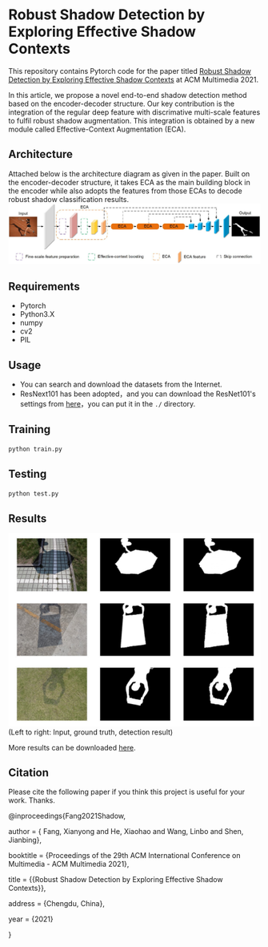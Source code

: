 # Robust Shadow Detection by Exploring Effective Shadow Contexts

This repository contains Pytorch code for the paper titled [Robust Shadow Detection by Exploring Effective Shadow Contexts](https://drive.google.com/file/d/1gXgII1DL1XUDhrJYgUeYTbZ_JrXREe6Z/view) at ACM Multimedia 2021.

In this article, we propose a novel end-to-end shadow detection method based on the encoder-decoder structure. Our key contribution is the integration of the regular deep feature with discrimative multi-scale features to fulfil robust shadow augmentation. This integration is obtained by a new module called Effective-Context Augmentation (ECA). 

## Architecture

Attached below is the architecture diagram as given in the paper. Built on the encoder-decoder structure, it takes ECA as the main building block in the encoder while also adopts the features from those ECAs to decode robust shadow classification results.
![network](img/pipeline.jpg)

## Requirements

- Pytorch
- Python3.X
- numpy
- cv2
- PIL

## Usage

- You can search and download the datasets from the Internet.
- ResNext101 has been adopted，and you can download the ResNet101's settings from [here](https://drive.google.com/drive/folders/1qBivnosrTb1PUnB2i89t27oKmSbmDaqP?usp=sharing)，you can put it in the `./` directory.

## Training

```python
python train.py
```

## Testing

```python
python test.py
```

## Results
![results](img/results.jpg)
(Left to right: Input, ground truth, detection result)

More results can be downloaded [here](https://drive.google.com/drive/folders/1OCs8usYDHB2oqNtsZqR5Q8qDXXNjaYWy?usp=sharing).

## Citation
Please cite the following paper if you think this project is useful for your work. Thanks.

@inproceedings{Fang2021Shadow,

author = { Fang, Xianyong and He, Xiaohao and Wang, Linbo and Shen, Jianbing},

booktitle = {Proceedings of the 29th ACM International Conference on Multimedia - ACM Multimedia 2021},

title = {{Robust Shadow Detection by Exploring Effective Shadow Contexts}},

address = {Chengdu, China},

year = {2021}

}
